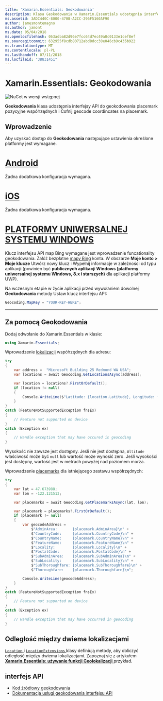 ```yaml
---
title: 'Xamarin.Essentials: Geokodowania'
description: Klasa Geokodowania w Xamarin.Essentials udostępnia interfejsy API do obu geocode placemark pozycyjne współrzędnych i Cofnij współrzędne geocode na placemark.
ms.assetid: 3ADC440C-B000-4708-A2CC-296F5160AF90
author: jamesmontemagno
ms.author: jamont
ms.date: 05/04/2018
ms.openlocfilehash: 063adba82d96e7fcc64d7ec49a0c0133e1cef8ef
ms.sourcegitcommit: 632955f8cdb80712abd8dcc30e046cb9c435b922
ms.translationtype: MT
ms.contentlocale: pl-PL
ms.lasthandoff: 07/11/2018
ms.locfileid: "38831451"
---
```

# <a name="xamarinessentials-geocoding"></a>Xamarin.Essentials: Geokodowania

![NuGet w wersji wstępnej](~/media/shared/pre-release.png)

**Geokodowania** klasa udostępnia interfejsy API do geokodowania placemark pozycyjne współrzędnych i Cofnij geocode coordincates na placemark.

## <a name="getting-started"></a>Wprowadzenie

Aby uzyskać dostęp do **Geokodowania** następujące ustawienia określone platformy jest wymagane.

# <a name="androidtabandroid"></a>[Android](#tab/android)

Żadna dodatkowa konfiguracja wymagana.

# <a name="iostabios"></a>[iOS](#tab/ios)

Żadna dodatkowa konfiguracja wymagana.

# <a name="uwptabuwp"></a>[PLATFORMY UNIWERSALNEJ SYSTEMU WINDOWS](#tab/uwp)

Klucz interfejsu API map Bing wymagane jest wprowadzenie funcationality geokodowania. Załóż bezpłatne [mapy Bing](https://www.bingmapsportal.com/) konta. W obszarze **Moje konto > Moje klucze** Utwórz nowy klucz i Wypełnij informacje w zależności od typu aplikacji (powinien być **publicznych aplikacji Windows (platformy uniwersalnej systemu Windows, 8.x i starszych)** dla aplikacji platformy UWP).

Na wczesnym etapie w życie aplikacji przed wywołaniem dowolnej **Geokodowania** metody Ustaw klucz interfejsu API:

```csharp
Geocoding.MapKey = "YOUR-KEY-HERE";
```

-----

## <a name="using-geocoding"></a>Za pomocą Geokodowania

Dodaj odwołanie do Xamarin.Essentials w klasie:

```csharp
using Xamarin.Essentials;
```

Wprowadzenie [lokalizacji](xref:Xamarin.Essentials.Location) współrzędnych dla adresu:

```csharp
try
{
    var address =  "Microsoft Building 25 Redmond WA USA";
    var locations = await Geocoding.GetLocationsAsync(address);

    var location = locations?.FirstOrDefault();
    if (location != null)
    {
        Console.WriteLine($"Latitude: {location.Latitude}, Longitude: {location.Longitude}, Altitude: {location.Altitude}");
    }
}
catch (FeatureNotSupportedException fnsEx)
{
    // Feature not supported on device
}
catch (Exception ex)
{
    // Handle exception that may have occured in geocoding
}
```

Wysokość nie zawsze jest dostępny. Jeśli nie jest dostępna, `Altitude` właściwość może być `null` lub wartość może wynosić zero. Jeśli wysokości jest dostępny, wartość jest w metrach powyżej nad poziomem morza. 

Wprowadzenie [placemarks](xref:Xamarin.Essentials.Placemark) dla istniejącego zestawu współrzędnych:

```csharp
try
{
    var lat = 47.673988;
    var lon = -122.121513;

    var placemarks = await Geocoding.GetPlacemarksAsync(lat, lon);

    var placemark = placemarks?.FirstOrDefault();
    if (placemark != null)
    {
        var geocodeAddress =
            $"AdminArea:       {placemark.AdminArea}\n" +
            $"CountryCode:     {placemark.CountryCode}\n" +
            $"CountryName:     {placemark.CountryName}\n" +
            $"FeatureName:     {placemark.FeatureName}\n" +
            $"Locality:        {placemark.Locality}\n" +
            $"PostalCode:      {placemark.PostalCode}\n" +
            $"SubAdminArea:    {placemark.SubAdminArea}\n" +
            $"SubLocality:     {placemark.SubLocality}\n" +
            $"SubThoroughfare: {placemark.SubThoroughfare}\n" +
            $"Thoroughfare:    {placemark.Thoroughfare}\n";

        Console.WriteLine(geocodeAddress);
    }
}
catch (FeatureNotSupportedException fnsEx)
{
    // Feature not supported on device
}
catch (Exception ex)
{
    // Handle exception that may have occurred in geocoding
}
```

## <a name="distance-between-two-locations"></a>Odległość między dwiema lokalizacjami

[ `Location` ](xref:Xamarin.Essentials.Location) i [ `LocationExtensions` ](xref:Xamarin.Essentials.LocationExtensions) klasy definiują metody, aby obliczyć odległość między dwiema lokalizacjami. Zapoznaj się z artykułem [ **Xamarin.Essentials: używanie funkcji Geolokalizacji** ](geolocation.md#calculate-distance) przykład.

## <a name="api"></a>interfejs API

- [Kod źródłowy geokodowania](https://github.com/xamarin/Essentials/tree/master/Xamarin.Essentials/Geocoding)
- [Dokumentacja usługi geokodowania interfejsu API](xref:Xamarin.Essentials.Geocoding)

